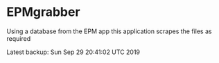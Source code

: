 # EPMgrabber
Using a database from the EPM app this application scrapes the files as required


Latest backup: Sun Sep 29 20:41:02 UTC 2019

